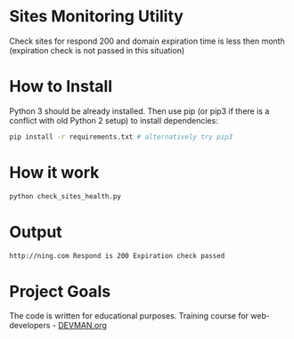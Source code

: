 # Sites Monitoring Utility

Check sites for respond 200 and domain expiration time is less then month (expiration check is not passed in this situation)

# How to Install

Python 3 should be already installed. Then use pip (or pip3 if there is a conflict with old Python 2 setup) to install dependencies:

```bash
pip install -r requirements.txt # alternatively try pip3
```

# How it work

```bash
python check_sites_health.py
```

# Output

```bash
http://ning.com Respond is 200 Expiration check passed
```

# Project Goals

The code is written for educational purposes. Training course for web-developers - [DEVMAN.org](https://devman.org)
